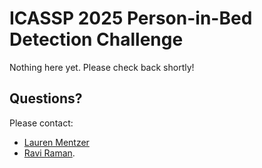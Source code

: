 # ICASSP 2025 Person-in-Bed Detection Challenge

Nothing here yet. Please check back shortly!


## Questions? 
<script>
/* 1. define variables */
var lauren = "lauren.mentzer";
var ravi = "ravi.raman";
var place = "analog.com";

/* 2. find email link to replace */
var lmelink = document.getElementById("lmlink");
var rrelink = document.getElementById("rrlink");
/* 3. replace link href with variables  */
lmelink.href = `mailto:${lauren}@${place}`;
rrelink.href = `mailto:${ravi}@${place}`;
</script>
Please contact:
- <a id="lmlink" href="#">Lauren Mentzer</a>
- <a id="rmlink" href="#">Ravi Raman</a>.
